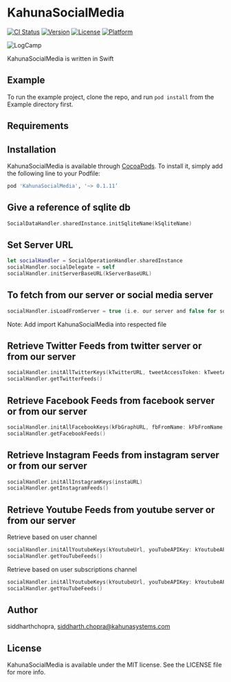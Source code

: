 # KahunaSocialMedia

[![CI Status](http://img.shields.io/travis/siddharthchopra/KahunaSocialMedia.svg?style=flat)](https://travis-ci.org/siddharthchopra/KahunaSocialMedia)
[![Version](https://img.shields.io/cocoapods/v/KahunaSocialMedia.svg?style=flat)](http://cocoapods.org/pods/KahunaSocialMedia)
[![License](https://img.shields.io/cocoapods/l/KahunaSocialMedia.svg?style=flat)](http://cocoapods.org/pods/KahunaSocialMedia)
[![Platform](https://img.shields.io/cocoapods/p/KahunaSocialMedia.svg?style=flat)](http://cocoapods.org/pods/KahunaSocialMedia)

![LogCamp](http://www.kahuna-mobihub.com/templates/ja_puresite/images/logo-trans.png)

KahunaSocialMedia is written in Swift

## Example

To run the example project, clone the repo, and run `pod install` from the Example directory first.

## Requirements

## Installation

KahunaSocialMedia is available through [CocoaPods](http://cocoapods.org). To install
it, simply add the following line to your Podfile:

```ruby
pod 'KahunaSocialMedia', '~> 0.1.11’
```

## Give a reference of sqlite db
```swift
SocialDataHandler.sharedInstance.initSqliteName(kSqliteName)
```

## Set Server URL
```swift
let socialHandler = SocialOperationHandler.sharedInstance
socialHandler.socialDelegate = self
socialHandler.initServerBaseURL(kServerBaseURL)
```
## To fetch from our server or social media server 
```swift
socialHandler.isLoadFromServer = true (i.e. our server and false for social media server)
```

Note:
Add import KahunaSocialMedia into respected file
 
## Retrieve Twitter Feeds from twitter server or from our server

```swift
socialHandler.initAllTwitterKeys(kTwitterURL, tweetAccessToken: kTweetAccessToken, tweetSecretKey: kTweetAccessTokenSecret, tweetConsumerKey: kTweetConsumerKey, tweetConsumerSecret: kTweetConsumerSecret, tweetOwnerSecretName: kTweetOwnerScreenName, tweetSlugName: kTweetSlugName)
socialHandler.getTwitterFeeds() 
  ```
  
   
## Retrieve Facebook Feeds from facebook server or from our server

```swift
socialHandler.initAllFacebookKeys(kFbGraphURL, fbFromName: kFbFromName, fbAppSecret: kFbAppSecret, fbAppID: kFbAppID)
socialHandler.getFacebookFeeds()
  ```
   
## Retrieve Instagram Feeds from instagram server or from our server

```swift
socialHandler.initAllInstagramKeys(instaURL)
socialHandler.getInstagramFeeds()
  ```
 
## Retrieve Youtube Feeds from youtube server or from our server
Retrieve based on user channel
```swift
socialHandler.initAllYoutubeKeys(kYoutubeUrl, youTubeAPIKey: kYoutubeAPIKey, youTubeUser: kYouTubeUser, videosCountForSubscriptionChannel: kVideosCountForSubscriptionChannel, countForSubscribedChannel: kCountForSubscribedChannel, userChannelId: kUserChannelId, userChannelOnly:true , isLoadFromSubscriptions: "false")
socialHandler.getYouTubeFeeds()
  ```
Retrieve based on user subscriptions channel
```swift
socialHandler.initAllYoutubeKeys(kYoutubeUrl, youTubeAPIKey: kYoutubeAPIKey, youTubeUser: kYouTubeUser, videosCountForSubscriptionChannel: kVideosCountForSubscriptionChannel, countForSubscribedChannel: kCountForSubscribedChannel, userChannelId: "", userChannelOnly:false , isLoadFromSubscriptions: isLoadFromSubscriptions)
socialHandler.getYouTubeFeeds()
  ```

## Author

siddharthchopra, siddharth.chopra@kahunasystems.com

## License

KahunaSocialMedia is available under the MIT license. See the LICENSE file for more info.
